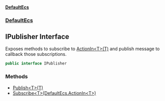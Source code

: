 #### [DefaultEcs](./index.md 'index')
### [DefaultEcs](./DefaultEcs.md 'DefaultEcs')
## IPublisher Interface
Exposes methods to subscribe to [ActionIn&lt;T&gt;(T)](./DefaultEcs-ActionIn-T-(T).md 'DefaultEcs.ActionIn&lt;T&gt;(T)') and publish message to callback those subscriptions.  
```C#
public interface IPublisher
```
### Methods
- [Publish&lt;T&gt;(T)](./DefaultEcs-IPublisher-Publish-T-(T).md 'DefaultEcs.IPublisher.Publish&lt;T&gt;(T)')
- [Subscribe&lt;T&gt;(DefaultEcs.ActionIn&lt;T&gt;)](./DefaultEcs-IPublisher-Subscribe-T-(DefaultEcs-ActionIn-T-).md 'DefaultEcs.IPublisher.Subscribe&lt;T&gt;(DefaultEcs.ActionIn&lt;T&gt;)')
